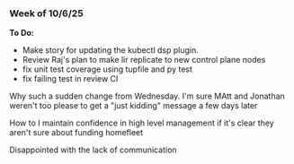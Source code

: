 ### Week of 10/6/25

**To Do:**
- Make story for updating the kubectl dsp plugin.
- Review Raj's plan to make lir replicate to new control plane nodes
- fix unit test coverage using tupfile and py test
- fix failing test in review CI


Why such a sudden change from Wednesday. I'm sure MAtt and Jonathan weren't too please to get a "just kidding" message a few days later

How to I maintain confidence in high level management if it's clear they aren't sure about funding homefleet

Disappointed with the lack of communication